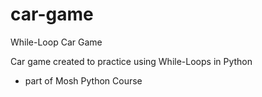 # car-game
While-Loop Car Game

Car game created to practice using While-Loops in Python
- part of Mosh Python Course
